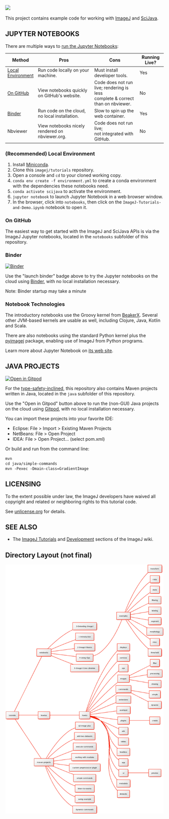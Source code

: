 [![](https://github.com/imagej/tutorials/actions/workflows/build-main.yml/badge.svg)](https://github.com/imagej/tutorials/actions/workflows/build-main.yml)

This project contains example code for working with
[ImageJ](https://imagej.net/ImageJ) and [SciJava](https://imagej.net/SciJava).


JUPYTER NOTEBOOKS
-----------------
There are multiple ways to [run the Jupyter Notebooks](https://jupyter.org/install):

| Method | Pros | Cons | Running Live? |
| --- | --- | --- | --- |
| [Local <BR> Environment](#recommended-local-environment) | Run code locally on your machine. | Must install developer tools. | Yes |
| [On GitHub](#on-github) | View notebooks quickly on GitHub's website. | Code does not run live; rendering is less <BR>complete & correct than on nbviewer. | No |
| [Binder](#binder) |	Run code on the cloud, no local installation. | 	Slow to spin up the web container. | Yes | 		
| Nbviewer | View notebooks nicely rendered on nbviewer.org. | Code does not run live;<BR> not integrated with GitHub. | No |

### (Recommended) Local Environment
1. Install [Miniconda](https://conda.io/miniconda.html).
2. Clone this `imagej/tutorials` repository.
3. Open a console and `cd` to your cloned working copy.
4. `conda env create -f environment.yml` to create a conda environment with the
   dependencies these notebooks need.
5. `conda activate scijava` to activate the environment.
6. `jupyter notebook` to launch Jupyter Notebook in a web browser window.
7. In the browser, click into `notebooks`, then click on the
   `ImageJ-Tutorials-and-Demo.ipynb` notebook to open it.

### On GitHub
The easiest way to get started with the ImageJ and SciJava APIs is via the
ImageJ Jupyter notebooks, located in the `notebooks` subfolder of this repository.

### Binder
[![Binder](https://mybinder.org/badge.svg)](https://mybinder.org/v2/gh/imagej/tutorials/master)

Use the "launch binder" badge above to try the Jupyter notebooks on the cloud
using [Binder](https://mybinder.org), with no local installation necessary.

Note: Binder startup may take a minute

### Notebook Technologies
The introductory notebooks use the Groovy kernel from
[BeakerX](http://beakerx.com). Several other JVM-based kernels
are usable as well, including Clojure, Java, Kotlin and Scala.

There are also notebooks using the standard Python kernel plus
the [pyimagej](https://pypi.org/project/pyimagej) package,
enabling use of ImageJ from Python programs.

Learn more about Jupyter Notebook on [its web site](https://jupyter.org).

JAVA PROJECTS
-------------

[![Open in Gitpod](https://gitpod.io/button/open-in-gitpod.svg)](https://gitpod.io/#https://github.com/imagej/tutorials)

For the
[type-safety-inclined](https://softwareengineering.stackexchange.com/a/38257),
this repository also contains Maven projects written in Java, located in the
`java` subfolder of this repository.

Use the "Open in Gitpod" button above to run the (non-GUI) Java projects on the
cloud using [Gitpod](https://gitpod.io), with no local installation necessary.

You can import these projects into your favorite IDE:

  * Eclipse: File > Import > Existing Maven Projects
  * NetBeans: File > Open Project
  * IDEA: File > Open Project... (select pom.xml)

Or build and run from the command line:

    mvn
    cd java/simple-commands
    mvn -Pexec -Dmain-class=GradientImage


LICENSING
---------

To the extent possible under law, the ImageJ developers have waived
all copyright and related or neighboring rights to this tutorial code.

See [unlicense.org](https://unlicense.org/) for details.


SEE ALSO
--------

* The [ImageJ Tutorials](https://imagej.net/Tutorials) and [Development](https://imagej.net/Development) sections of the ImageJ wiki.

## **Directory Layout (not final)**
![ImageJ Tutorial Map](/images/tutorials_map.png)
